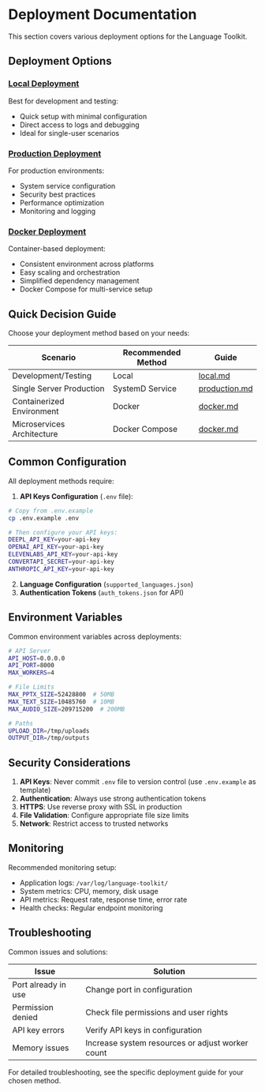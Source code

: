 # Deployment Documentation

This section covers various deployment options for the Language Toolkit.

## Deployment Options

### [Local Deployment](local.md)
Best for development and testing:
- Quick setup with minimal configuration
- Direct access to logs and debugging
- Ideal for single-user scenarios

### [Production Deployment](production.md)
For production environments:
- System service configuration
- Security best practices
- Performance optimization
- Monitoring and logging

### [Docker Deployment](docker.md)
Container-based deployment:
- Consistent environment across platforms
- Easy scaling and orchestration
- Simplified dependency management
- Docker Compose for multi-service setup

## Quick Decision Guide

Choose your deployment method based on your needs:

| Scenario | Recommended Method | Guide |
|----------|-------------------|-------|
| Development/Testing | Local | [local.md](local.md) |
| Single Server Production | SystemD Service | [production.md](production.md) |
| Containerized Environment | Docker | [docker.md](docker.md) |
| Microservices Architecture | Docker Compose | [docker.md](docker.md#docker-compose) |

## Common Configuration

All deployment methods require:

1. **API Keys Configuration** (`.env` file):
```bash
# Copy from .env.example
cp .env.example .env

# Then configure your API keys:
DEEPL_API_KEY=your-api-key
OPENAI_API_KEY=your-api-key
ELEVENLABS_API_KEY=your-api-key
CONVERTAPI_SECRET=your-api-key
ANTHROPIC_API_KEY=your-api-key
```

2. **Language Configuration** (`supported_languages.json`)
3. **Authentication Tokens** (`auth_tokens.json` for API)

## Environment Variables

Common environment variables across deployments:

```bash
# API Server
API_HOST=0.0.0.0
API_PORT=8000
MAX_WORKERS=4

# File Limits
MAX_PPTX_SIZE=52428800  # 50MB
MAX_TEXT_SIZE=10485760  # 10MB
MAX_AUDIO_SIZE=209715200  # 200MB

# Paths
UPLOAD_DIR=/tmp/uploads
OUTPUT_DIR=/tmp/outputs
```

## Security Considerations

1. **API Keys**: Never commit `.env` file to version control (use `.env.example` as template)
2. **Authentication**: Always use strong authentication tokens
3. **HTTPS**: Use reverse proxy with SSL in production
4. **File Validation**: Configure appropriate file size limits
5. **Network**: Restrict access to trusted networks

## Monitoring

Recommended monitoring setup:
- Application logs: `/var/log/language-toolkit/`
- System metrics: CPU, memory, disk usage
- API metrics: Request rate, response time, error rate
- Health checks: Regular endpoint monitoring

## Troubleshooting

Common issues and solutions:

| Issue | Solution |
|-------|----------|
| Port already in use | Change port in configuration |
| Permission denied | Check file permissions and user rights |
| API key errors | Verify API keys in configuration |
| Memory issues | Increase system resources or adjust worker count |

For detailed troubleshooting, see the specific deployment guide for your chosen method.